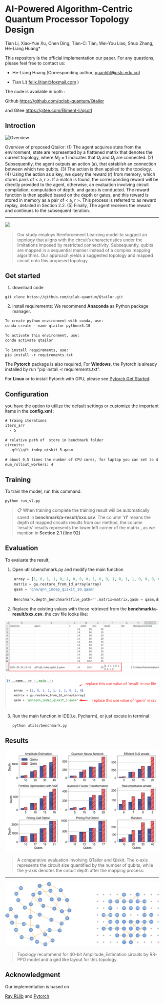 # AI-Powered Algorithm-Centric Quantum Processor Topology Design
Tian Li, Xiao-Yue Xu, Chen Ding, Tian-Ci Tian, Wei-You Liao, Shuo Zhang, He-Liang Huang*

This repository is the official implementation our paper. For any questions, please feel free to contact us: 

- He-Liang Huang (Corresponding author, quanhhl@ustc.edu.cn)

- Tian Li( felix.litian@foxmail.com )

The code is available in both :

Github https://github.com/qclab-quantum/Qtailor 

and Gitee https://gitee.com/Eliment-li/qccrl


## Introction

![Overview](assets/overview.png)

Overview of proposed Qtailor: (1) The agent acquires state from the environment; state are represented by a flattened matrix that denotes the current topology, where $M_{ij}$ = 1 indicates that $Q_i$ and $Q_j$ are connected. (2) Subsequently, the agent outputs an action (a), that establish an connection between which two qubits. (3) The action is then applied to the topology. (4) Using the action as a key, we query the reward (r) from memory, which stores pairs of < a, r >. If a match is found, the corresponding reward will be directly provided to the agent, otherwise, an evaluation involving circuit compilation, computation of depth, and gates is conducted. The reward function is then applied based on the depth or gates, and this reward is stored in memory as a pair of < a, r >. This process is referred to as reward replay, detailed in Section 2.2. (5) Finally, The agent receives the reward and continues to the subsequent iteration.
<hr/>

![](assets/intro2.png)

> Our study employs Reinforcement Learning model to suggest an topology that aligns with the circuit’s characteristics under the limitations imposed by restricted connectivity. Subsequently, qubits are mapped in a sequential manner instead of a complex mapping algorithms. Our approach yields a suggested topology and mapped circuit onto this proposed topology.


## Get started

1. download code

```
git clone https://github.com/qclab-quantum/Qtailor.git
```



2. install requirements:
We recommend **Anaconda** as Python package manager.
```setup
To create python environment with conda, use:
conda create --name qtailor python=3.10

To activate this environment, use:
conda activate qtailor

To install requirements, use:
pip install -r requirements.txt
```

The  **Pytorch**  package is also required, For **Windows**, the Pytorch  is already installed  by run "pip install -r requirements.txt":

For **Linux** or to install Pytorch with GPU,  please see [Pytorch Get Started](https://pytorch.org/get-started/locally/)


## Configuration

you have the option to utilize the default settings or customize the important items in the **config.xml** :

```
# traing iterations
iters_arr
  - 5
  
# relative path of  store in benchmark folder
circuits:
  -qft\\qft_indep_qiskit_5.qasm
  
# about 0.5 times the number of CPU cores, for laptop you can set to 4
num_rollout_workers: 4
```



## Training

To train the model, run this command:

```train
python run_v7.py
```

>📋  When training complete the training result will be automatically saved in **benchmark/a-result/xxx.csv**.
> The column **'rl'** means the depth of mapped circuits results from our method, the column 'results'  results represents the lower left corner of the matrix , as we mention in **Section 2.1 (line 92)**

## Evaluation

To evaluate the result,

1. Open utils/benchmark.py  and modify the main function

```python
    array = [1, 0, 1, 1, 0, 1, 0, 0, 0, 1, 0, 0, 1, 0, 1, 1, 0, 0, 0, 0, 1, 0, 1, 0, 0, 1, 0, 1, 0, 0, 1, 1, 0, 0, 0, 1, 0, 1, 0, 0, 1, 1, 0, 0, 1]
    matrix = gu.restore_from_1d_array(array)
    qasm = 'qnn/qnn_indep_qiskit_10.qasm'
    
    Benchmark.depth_benchmark(file_path='',matrix=matrix,qasm = qasm,draw = True,show_in_html=True)
```

2. Replace the existing values with those retrieved from the **benchmark/a-result/xxx.csv**. the csv file looks like:

![](assets/readme2.png)

![](assets/readme1.png)



3. Run the main function in IDE(i.e. Pycharm), or just excute in terminal :

   ```shell
   python utils/benchmark.py
   ```



## Results

![](./data/fig/benchmarkBar.png)

>A comparative evaluation involving QTailor and Qiskit. The x-axis represents the circuit size quantified by the number of qubits, while the y-axis denotes the circuit depth after the mapping
>process:

<hr>

![](./data/fig/ae1.png) 

> Topology recommend for 40-bit Amplitude_Estimation circuits by RR-PPO model and a gird like layout for this topology.

## Acknowledgment
Our implementation is based on 

[Ray RLlib](https://github.com/ray-project/ray/tree/master/rllib) and [Pytorch]()




